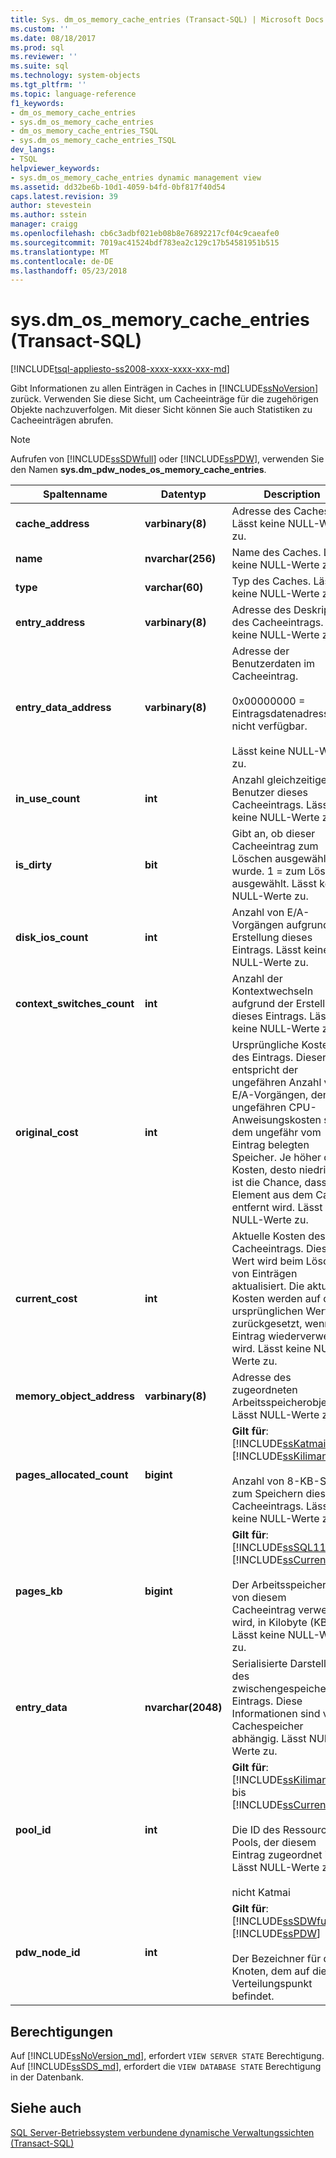 ```yaml
---
title: Sys. dm_os_memory_cache_entries (Transact-SQL) | Microsoft Docs
ms.custom: ''
ms.date: 08/18/2017
ms.prod: sql
ms.reviewer: ''
ms.suite: sql
ms.technology: system-objects
ms.tgt_pltfrm: ''
ms.topic: language-reference
f1_keywords:
- dm_os_memory_cache_entries
- sys.dm_os_memory_cache_entries
- dm_os_memory_cache_entries_TSQL
- sys.dm_os_memory_cache_entries_TSQL
dev_langs:
- TSQL
helpviewer_keywords:
- sys.dm_os_memory_cache_entries dynamic management view
ms.assetid: dd32be6b-10d1-4059-b4fd-0bf817f40d54
caps.latest.revision: 39
author: stevestein
ms.author: sstein
manager: craigg
ms.openlocfilehash: cb6c3adbf021eb08b8e76892217cf04c9caeafe0
ms.sourcegitcommit: 7019ac41524bdf783ea2c129c17b54581951b515
ms.translationtype: MT
ms.contentlocale: de-DE
ms.lasthandoff: 05/23/2018
---
```

# <a name="sysdmosmemorycacheentries-transact-sql"></a>sys.dm_os_memory_cache_entries (Transact-SQL)
[!INCLUDE[tsql-appliesto-ss2008-xxxx-xxxx-xxx-md](../../includes/tsql-appliesto-ss2008-xxxx-xxxx-xxx-md.md)]

  Gibt Informationen zu allen Einträgen in Caches in [!INCLUDE[ssNoVersion](../../includes/ssnoversion-md.md)] zurück. Verwenden Sie diese Sicht, um Cacheeinträge für die zugehörigen Objekte nachzuverfolgen. Mit dieser Sicht können Sie auch Statistiken zu Cacheeinträgen abrufen.  
  
> [!NOTE]  
>  Aufrufen von [!INCLUDE[ssSDWfull](../../includes/sssdwfull-md.md)] oder [!INCLUDE[ssPDW](../../includes/sspdw-md.md)], verwenden Sie den Namen **sys.dm_pdw_nodes_os_memory_cache_entries**.  
  
|Spaltenname|Datentyp|Description|  
|-----------------|---------------|-----------------|  
|**cache_address**|**varbinary(8)**|Adresse des Caches. Lässt keine NULL-Werte zu.|  
|**name**|**nvarchar(256)**|Name des Caches. Lässt keine NULL-Werte zu.|  
|**type**|**varchar(60)**|Typ des Caches. Lässt keine NULL-Werte zu.|  
|**entry_address**|**varbinary(8)**|Adresse des Deskriptors des Cacheeintrags. Lässt keine NULL-Werte zu.|  
|**entry_data_address**|**varbinary(8)**|Adresse der Benutzerdaten im Cacheeintrag.<br /><br /> 0x00000000 = Eintragsdatenadresse ist nicht verfügbar.<br /><br /> Lässt keine NULL-Werte zu.|  
|**in_use_count**|**int**|Anzahl gleichzeitiger Benutzer dieses Cacheeintrags. Lässt keine NULL-Werte zu.|  
|**is_dirty**|**bit**|Gibt an, ob dieser Cacheeintrag zum Löschen ausgewählt wurde. 1 = zum Löschen ausgewählt. Lässt keine NULL-Werte zu.|  
|**disk_ios_count**|**int**|Anzahl von E/A-Vorgängen aufgrund der Erstellung dieses Eintrags. Lässt keine NULL-Werte zu.|  
|**context_switches_count**|**int**|Anzahl der Kontextwechseln aufgrund der Erstellung dieses Eintrags. Lässt keine NULL-Werte zu.|  
|**original_cost**|**int**|Ursprüngliche Kosten des Eintrags. Dieser Wert entspricht der ungefähren Anzahl von E/A-Vorgängen, den ungefähren CPU-Anweisungskosten sowie dem ungefähr vom Eintrag belegten Speicher. Je höher die Kosten, desto niedriger ist die Chance, dass das Element aus dem Cache entfernt wird. Lässt keine NULL-Werte zu.|  
|**current_cost**|**int**|Aktuelle Kosten des Cacheeintrags. Dieser Wert wird beim Löschen von Einträgen aktualisiert. Die aktuellen Kosten werden auf den ursprünglichen Wert zurückgesetzt, wenn der Eintrag wiederverwendet wird. Lässt keine NULL-Werte zu.|  
|**memory_object_address**|**varbinary(8)**|Adresse des zugeordneten Arbeitsspeicherobjekts. Lässt NULL-Werte zu.|  
|**pages_allocated_count**|**bigint**|**Gilt für**: [!INCLUDE[ssKatmai](../../includes/sskatmai-md.md)] bis [!INCLUDE[ssKilimanjaro](../../includes/sskilimanjaro-md.md)].<br /><br /> Anzahl von 8-KB-Seiten zum Speichern dieses Cacheeintrags. Lässt keine NULL-Werte zu.|  
|**pages_kb**|**bigint**|**Gilt für**: [!INCLUDE[ssSQL11](../../includes/sssql11-md.md)] bis [!INCLUDE[ssCurrent](../../includes/sscurrent-md.md)].<br /><br /> Der Arbeitsspeicher, der von diesem Cacheeintrag verwendet wird, in Kilobyte (KB).  Lässt keine NULL-Werte zu.|  
|**entry_data**|**nvarchar(2048)**|Serialisierte Darstellung des zwischengespeicherten Eintrags. Diese Informationen sind vom Cachespeicher abhängig. Lässt NULL-Werte zu.|  
|**pool_id**|**int**|**Gilt für**: [!INCLUDE[ssKilimanjaro](../../includes/sskilimanjaro-md.md)] bis [!INCLUDE[ssCurrent](../../includes/sscurrent-md.md)].<br /><br /> Die ID des Ressourcen-Pools, der diesem Eintrag zugeordnet ist. Lässt NULL-Werte zu.<br /><br /> nicht Katmai|  
|**pdw_node_id**|**int**|**Gilt für**: [!INCLUDE[ssSDWfull](../../includes/sssdwfull-md.md)], [!INCLUDE[ssPDW](../../includes/sspdw-md.md)]<br /><br /> Der Bezeichner für den Knoten, dem auf diesem Verteilungspunkt befindet.|  
  
## <a name="permissions"></a>Berechtigungen 

Auf [!INCLUDE[ssNoVersion_md](../../includes/ssnoversion-md.md)], erfordert `VIEW SERVER STATE` Berechtigung.   
Auf [!INCLUDE[ssSDS_md](../../includes/sssds-md.md)], erfordert die `VIEW DATABASE STATE` Berechtigung in der Datenbank.   

## <a name="see-also"></a>Siehe auch  
 
  [SQL Server-Betriebssystem verbundene dynamische Verwaltungssichten &#40;Transact-SQL&#41;](../../relational-databases/system-dynamic-management-views/sql-server-operating-system-related-dynamic-management-views-transact-sql.md)  
  
  


